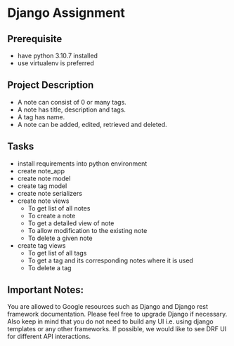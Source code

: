 # Django Assignment

## Prerequisite
- have python 3.10.7 installed
- use virtualenv is preferred

## Project Description
- A note can consist of 0 or many tags. 
- A note has title, description and tags. 
- A tag has name. 
- A note can be added, edited, retrieved and deleted.

## Tasks
- install requirements into python environment
- create note_app
- create note model
- create tag model
- create note serializers
- create note views
    - To get list of all notes
    - To create a note
    - To get a detailed view of note
    - To allow modification to the existing note
    - To delete a given note
- create tag views
    - To get list of all tags
    - To get a tag and its corresponding notes where it is used
    - To delete a tag 

## Important Notes: 
You are allowed to Google resources such as Django and Django rest framework documentation. Please feel free to upgrade Django if necessary. 
Also keep in mind that you do not need to build any UI i.e. using django templates or any other frameworks. If possible, we would like to see DRF UI for different API interactions.

